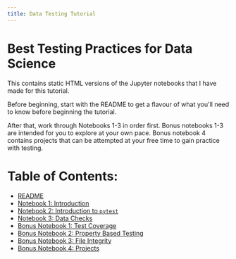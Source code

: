 ```yaml
---
title: Data Testing Tutorial
---
```


# Best Testing Practices for Data Science

This contains static HTML versions of the Jupyter notebooks that I have made for this tutorial.

Before beginning, start with the README to get a flavour of what you'll need to know before beginning the tutorial.

After that, work through Notebooks 1-3 in order first. Bonus notebooks 1-3 are intended for you to explore at your own pace. Bonus notebook 4 contains projects that can be attempted at your free time to gain practice with testing.

# Table of Contents:

- [README](readme.html)
- [Notebook 1: Introduction](1-introduction.html)
- [Notebook 2: Introduction to `pytest`](2-pytest-introduction.html)
- [Notebook 3: Data Checks](3-data-checks.html)
- [Bonus Notebook 1: Test Coverage](bonus-1-test-coverage.html)
- [Bonus Notebook 2: Property Based Testing](bonus-2-property-based-testing.html)
- [Bonus Notebook 3: File Integrity](bonus-3-file-integrity.html)
- [Bonus Notebook 4: Projects](bonus-4-projects.html)

